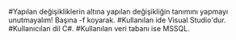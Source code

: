 #Yapılan değişikliklerin altına yapılan değişikliğin tanımını yapmayı unutmayalım! Başına -f koyarak.
#Kullanılan ide Visual Studio'dur.
#Kullanıcılan dil C#.
#Kullanılan veri tabanı ise MSSQL.

